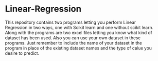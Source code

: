 # Linear-Regression
This repository contains two programs letting you perform Linear Regression in two ways, one with Scikit learn and one without scikit learn.
Along with the programs are two excel files letting you know what kind of dataset has been used. Also you can use your own dataset in these programs.
Just remember to include the name of your dataset in the program in place of the existing dataset names and the type of calue you desire to predict.
